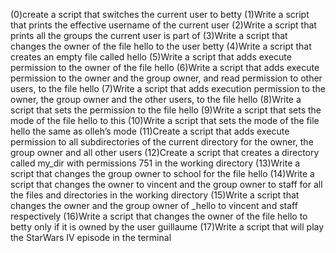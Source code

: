 (0)create a script that switches the current user to betty (1)Write a script that prints the effective username of the current user (2)Write a script that prints all the groups the current user is part of (3)Write a script that changes the owner of the file hello to the user betty (4)Write a script that creates an empty file called hello (5)Write a script that adds execute permission to the owner of the file hello (6)Write a script that adds execute permission to the owner and the group owner, and read permission to other users, to the file hello (7)Write a script that adds execution permission to the owner, the group owner and the other users, to the file hello (8)Write a script that sets the permission to the file hello (9)Write a script that sets the mode of the file hello to this (10)Write a script that sets the mode of the file hello the same as olleh’s mode (11)Create a script that adds execute permission to all subdirectories of the current directory for the owner, the group owner and all other users (12)Create a script that creates a directory called my_dir with permissions 751 in the working directory (13)Write a script that changes the group owner to school for the file hello (14)Write a script that changes the owner to vincent and the group owner to staff for all the files and directories in the working directory (15)Write a script that changes the owner and the group owner of _hello to vincent and staff respectively (16)Write a script that changes the owner of the file hello to betty only if it is owned by the user guillaume (17)Write a script that will play the StarWars IV episode in the terminal
